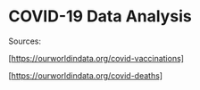 # COVID-19 Data Analysis

Sources:

[https://ourworldindata.org/covid-vaccinations]

[https://ourworldindata.org/covid-deaths]
